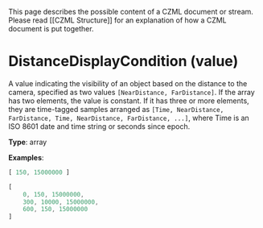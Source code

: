 This page describes the possible content of a CZML document or stream. Please read [[CZML Structure]] for an explanation of how a CZML document is put together.

# DistanceDisplayCondition (value)

A value indicating the visibility of an object based on the distance to the camera, specified as two values `[NearDistance, FarDistance]`. If the array has two elements, the value is constant. If it has three or more elements, they are time-tagged samples arranged as `[Time, NearDistance, FarDistance, Time, NearDistance, FarDistance, ...]`, where Time is an ISO 8601 date and time string or seconds since epoch.

**Type**: array

**Examples**:

```javascript
[ 150, 15000000 ]
```

```javascript
[
    0, 150, 15000000,
    300, 10000, 15000000,
    600, 150, 15000000
]
```

